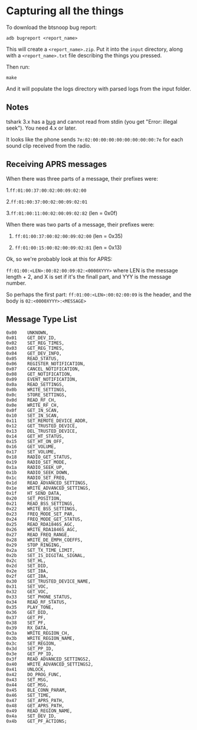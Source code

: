 # Capturing all the things

To download the btsnoop bug report:

```
adb bugreport <report_name>
```

This will create a `<report_name>.zip`. Put it into the `input` directory, along
with a `<report_name>.txt` file describing the things you pressed.

Then run:

```
make
```

And it will populate the logs directory with parsed logs from the input folder.

## Notes

tshark 3.x has a [bug](https://gitlab.com/wireshark/wireshark/-/issues/2234) and
cannot read from stdin (you get "Error: illegal seek"). You need 4.x or later.

It looks like the phone sends `7e:02:00:00:00:00:00:00:00:00:7e` for each sound
clip received from the radio.

## Receiving APRS messages

When there was three parts of a message, their prefixes were:

1.`ff:01:00:37:00:02:00:09:02:00`

2.`ff:01:00:37:00:02:00:09:02:01`

3.`ff:01:00:11:00:02:00:09:02:82` (len = 0x0f)

When there was two parts of a message, their prefixes were:

1. `ff:01:00:37:00:02:00:09:02:00` (len = 0x35)

2. `ff:01:00:15:00:02:00:09:02:81` (len = 0x13)

Ok, so we're probably look at this for APRS:

`ff:01:00:<LEN>:00:02:00:09:02:<0000XYYY>` where LEN is the message length + 2,
and X is set if it's the finall part, and YYY is the message number.

So perhaps the first part: `ff:01:00:<LEN>:00:02:00:09` is the header, and the
body is `02:<0000XYYY>:<MESSAGE>`

## Message Type List

```
0x00    UNKNOWN,
0x01    GET_DEV_ID,
0x02    SET_REG_TIMES,
0x03    GET_REG_TIMES,
0x04    GET_DEV_INFO,
0x05    READ_STATUS,
0x06    REGISTER_NOTIFICATION,
0x07    CANCEL_NOTIFICATION,
0x08    GET_NOTIFICATION,
0x09    EVENT_NOTIFICATION,
0x0a    READ_SETTINGS,
0x0b    WRITE_SETTINGS,
0x0c    STORE_SETTINGS,
0x0d    READ_RF_CH,
0x0e    WRITE_RF_CH,
0x0f    GET_IN_SCAN,
0x10    SET_IN_SCAN,
0x11    SET_REMOTE_DEVICE_ADDR,
0x12    GET_TRUSTED_DEVICE,
0x13    DEL_TRUSTED_DEVICE,
0x14    GET_HT_STATUS,
0x15    SET_HT_ON_OFF,
0x16    GET_VOLUME,
0x17    SET_VOLUME,
0x18    RADIO_GET_STATUS,
0x19    RADIO_SET_MODE,
0x1a    RADIO_SEEK_UP,
0x1b    RADIO_SEEK_DOWN,
0x1c    RADIO_SET_FREQ,
0x1d    READ_ADVANCED_SETTINGS,
0x1e    WRITE_ADVANCED_SETTINGS,
0x1f    HT_SEND_DATA,
0x20    SET_POSITION,
0x21    READ_BSS_SETTINGS,
0x22    WRITE_BSS_SETTINGS,
0x23    FREQ_MODE_SET_PAR,
0x24    FREQ_MODE_GET_STATUS,
0x25    READ_RDA1846S_AGC,
0x26    WRITE_RDA1846S_AGC,
0x27    READ_FREQ_RANGE,
0x28    WRITE_DE_EMPH_COEFFS,
0x29    STOP_RINGING,
0x2a    SET_TX_TIME_LIMIT,
0x2b    SET_IS_DIGITAL_SIGNAL,
0x2c    SET_HL,
0x2d    SET_DID,
0x2e    SET_IBA,
0x2f    GET_IBA,
0x30    SET_TRUSTED_DEVICE_NAME,
0x31    SET_VOC,
0x32    GET_VOC,
0x33    SET_PHONE_STATUS,
0x34    READ_RF_STATUS,
0x35    PLAY_TONE,
0x36    GET_DID,
0x37    GET_PF,
0x38    SET_PF,
0x39    RX_DATA,
0x3a    WRITE_REGION_CH,
0x3b    WRITE_REGION_NAME,
0x3c    SET_REGION,
0x3d    SET_PP_ID,
0x3e    GET_PP_ID,
0x3f    READ_ADVANCED_SETTINGS2,
0x40    WRITE_ADVANCED_SETTINGS2,
0x41    UNLOCK,
0x42    DO_PROG_FUNC,
0x43    SET_MSG,
0x44    GET_MSG,
0x45    BLE_CONN_PARAM,
0x46    SET_TIME,
0x47    SET_APRS_PATH,
0x48    GET_APRS_PATH,
0x49    READ_REGION_NAME,
0x4a    SET_DEV_ID,
0x4b    GET_PF_ACTIONS;
```
